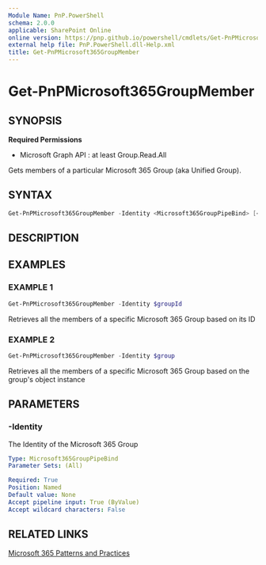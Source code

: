 ```yaml
---
Module Name: PnP.PowerShell
schema: 2.0.0
applicable: SharePoint Online
online version: https://pnp.github.io/powershell/cmdlets/Get-PnPMicrosoft365GroupMember.html
external help file: PnP.PowerShell.dll-Help.xml
title: Get-PnPMicrosoft365GroupMember
---
```

  
# Get-PnPMicrosoft365GroupMember

## SYNOPSIS

**Required Permissions**

  * Microsoft Graph API : at least Group.Read.All

Gets members of a particular Microsoft 365 Group (aka Unified Group).

## SYNTAX

```powershell
Get-PnPMicrosoft365GroupMember -Identity <Microsoft365GroupPipeBind> [<CommonParameters>]
```

## DESCRIPTION

## EXAMPLES

### EXAMPLE 1
```powershell
Get-PnPMicrosoft365GroupMember -Identity $groupId
```

Retrieves all the members of a specific Microsoft 365 Group based on its ID

### EXAMPLE 2
```powershell
Get-PnPMicrosoft365GroupMember -Identity $group
```

Retrieves all the members of a specific Microsoft 365 Group based on the group's object instance

## PARAMETERS

### -Identity
The Identity of the Microsoft 365 Group

```yaml
Type: Microsoft365GroupPipeBind
Parameter Sets: (All)

Required: True
Position: Named
Default value: None
Accept pipeline input: True (ByValue)
Accept wildcard characters: False
```

## RELATED LINKS

[Microsoft 365 Patterns and Practices](https://aka.ms/m365pnp)


